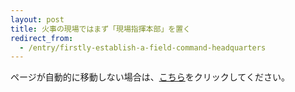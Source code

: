 ```yaml
---
layout: post
title: 火事の現場ではまず「現場指揮本部」を置く
redirect_from:
  - /entry/firstly-establish-a-field-command-headquarters
---
```


<p>ページが自動的に移動しない場合は、<a href="https://fukuchiharuki-notes.blogspot.com/2024/11/field-command-headquarters.html">こちら</a>をクリックしてください。</p>

<script type="text/javascript">
    setTimeout(function() {
        window.location.href = "https://fukuchiharuki-notes.blogspot.com/2024/11/field-command-headquarters.html";
    }, 1000);
</script>
